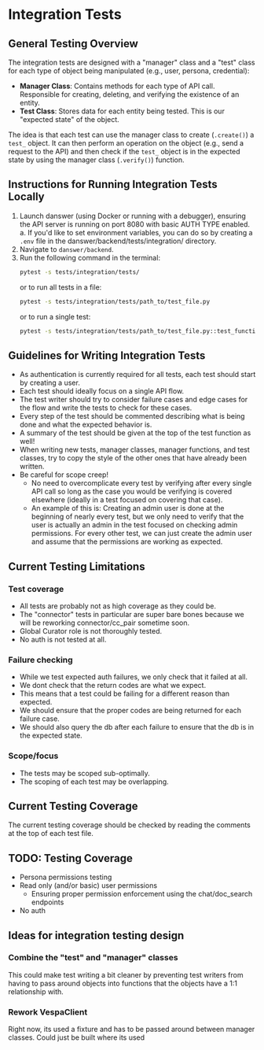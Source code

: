 # Integration Tests

## General Testing Overview
The integration tests are designed with a "manager" class and a "test" class for each type of object being manipulated (e.g., user, persona, credential):
- **Manager Class**: Contains methods for each type of API call. Responsible for creating, deleting, and verifying the existence of an entity.
- **Test Class**: Stores data for each entity being tested. This is our "expected state" of the object.

The idea is that each test can use the manager class to create (`.create()`) a `test_` object. It can then perform an operation on the object (e.g., send a request to the API) and then check if the `test_` object is in the expected state by using the manager class (`.verify()`) function.

## Instructions for Running Integration Tests Locally
1. Launch danswer (using Docker or running with a debugger), ensuring the API server is running on port 8080 with basic AUTH TYPE enabled.
    a. If you'd like to set environment variables, you can do so by creating a `.env` file in the danswer/backend/tests/integration/ directory.
2. Navigate to `danswer/backend`.
3. Run the following command in the terminal:
   ```sh
   pytest -s tests/integration/tests/
   ```
   or to run all tests in a file:
   ```sh
   pytest -s tests/integration/tests/path_to/test_file.py
   ```
   or to run a single test:
   ```sh
   pytest -s tests/integration/tests/path_to/test_file.py::test_function_name
   ```

## Guidelines for Writing Integration Tests
- As authentication is currently required for all tests, each test should start by creating a user.
- Each test should ideally focus on a single API flow. 
- The test writer should try to consider failure cases and edge cases for the flow and write the tests to check for these cases.
- Every step of the test should be commented describing what is being done and what the expected behavior is.
- A summary of the test should be given at the top of the test function as well!
- When writing new tests, manager classes, manager functions, and test classes, try to copy the style of the other ones that have already been written.
- Be careful for scope creep! 
    - No need to overcomplicate every test by verifying after every single API call so long as the case you would be verifying is covered elsewhere (ideally in a test focused on covering that case). 
    - An example of this is: Creating an admin user is done at the beginning of nearly every test, but we only need to verify that the user is actually an admin in the test focused on checking admin permissions. For every other test, we can just create the admin user and assume that the permissions are working as expected.

## Current Testing Limitations
### Test coverage
- All tests are probably not as high coverage as they could be.
- The "connector" tests in particular are super bare bones because we will be reworking connector/cc_pair sometime soon.
- Global Curator role is not thoroughly tested.
- No auth is not tested at all.
### Failure checking
- While we test expected auth failures, we only check that it failed at all. 
- We dont check that the return codes are what we expect. 
- This means that a test could be failing for a different reason than expected.
- We should ensure that the proper codes are being returned for each failure case.
- We should also query the db after each failure to ensure that the db is in the expected state.
### Scope/focus
- The tests may be scoped sub-optimally.
- The scoping of each test may be overlapping.

## Current Testing Coverage
The current testing coverage should be checked by reading the comments at the top of each test file.


## TODO: Testing Coverage
- Persona permissions testing
- Read only (and/or basic) user permissions
    - Ensuring proper permission enforcement using the chat/doc_search endpoints
- No auth

## Ideas for integration testing design
### Combine the "test" and "manager" classes
This could make test writing a bit cleaner by preventing test writers from having to pass around objects into functions that the objects have a 1:1 relationship with.

### Rework VespaClient
Right now, its used a fixture and has to be passed around between manager classes.
Could just be built where its used
